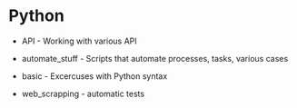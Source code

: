 # Python

- API - Working with various API
	
- automate_stuff - Scripts that automate processes, tasks, various cases
	
- basic - Excercuses with Python syntax

- web_scrapping - automatic tests